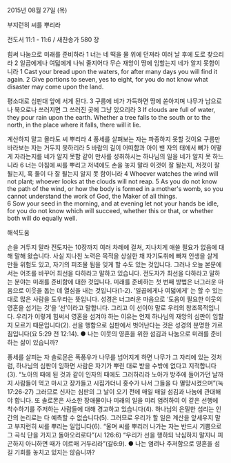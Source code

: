 2015년 08월 27일 (목)

부지런히 씨를 뿌리라



전도서 11:1 - 11:6 / 새찬송가 580 장


힘써 나눔으로 미래를 준비하라
1 너는 네 떡을 물 위에 던져라 여러 날 후에 도로 찾으리라 2 일곱에게나 여덟에게 나눠 줄지어다 무슨 재앙이 땅에 임할는지 네가 알지 못함이니라 
1 Cast your bread upon the waters, for after many days you will find it again. 2 Give portions to seven, yes to eight, for you do not know what disaster may come upon the land. 

평소대로 심판대 앞에 서게 된다.
3 구름에 비가 가득하면 땅에 쏟아지며 나무가 남으로나 북으로나 쓰러지면 그 쓰러진 곳에 그냥 있으리라 
3 If clouds are full of water, they pour rain upon the earth. Whether a tree falls to the south or to the north, in the place where it falls, there will it lie.

계산하지 말고 몰라도 씨 뿌리라
4 풍세를 살펴보는 자는 파종하지 못할 것이요 구름만 바라보는 자는 거두지 못하리라 
5 바람의 길이 어떠함과 아이 밴 자의 태에서 뼈가 어떻게 자라는지를 네가 알지 못함 같이 만사를 성취하시는 하나님의 일을 네가 알지 못 하느니라 6 너는 아침에 씨를 뿌리고 저녁에도 손을 놓지 말라 이것이 잘 될는지, 저것이 잘 될는지, 혹 둘이 다 잘 될는지 알지 못 함이니라 
4 Whoever watches the wind will not plant; whoever looks at the clouds will not reap. 5 As you do not know the path of the wind, or how the body is formed in a mother's womb, so you cannot understand the work of God, the Maker of all things.  
6 Sow your seed in the morning, and at evening let not your hands be idle, for you do not know which will succeed, whether this or that, or whether both will do equally well.

해석도움





손을 거두지 말라
전도자는 10장까지 여러 차례에 걸쳐, 지나치게 애쓸 필요가 없음에 대해 말해 왔습니다. 사실 지나친 노력은 목적을 상실한 채 자기도취에 빠져 인생을 살게 만들 위험도 있고, 자기의 피조물 됨을 잊게 할 수도 있는 것입니다. 그러나 오늘 본문에서는 어조를 바꾸어 최선을 다하라고 말하고 있습니다. 전도자가 최선을 다하라고 말하는 분야는 미래를 준비함에 대한 것입니다. 미래를 준비하는 첫 번째 방법은 너그러운 마음으로 이웃을 돕는 데 열심을 내는 것입니다(1-2).  ’일곱에게나 여덟에게’ 는 할 수 있는 대로 많은 사람을 도우라는 뜻입니다. 성경은 너그러운 마음으로 ‘도움이 필요한 이웃의 영혼을 섬기는 것’을 ‘선’이라고 말합니다. 그리고 이 선이야 말로 우리의 창조목적입니다. 우리가 이렇게 힘써서 영혼을 섬겨야 하는 이유는 언제 하나님의 재앙의 심판이 임할지 모르기 때문입니다(2). 선을 행함으로 심판에서 벗어난다는 것은 성경의 분명한 가르침입니다(요 5:29 전 12:14).
● 나는 이웃의 영혼을 위한 섬김과 나눔으로 미래를 준비하는 삶이 있습니까? 

풍세를 살피는 자 
솔로몬은 폭풍우가 나무를 넘어지게 하면 나무가 그 자리에 있는 것처럼, 하나님의 심판이 임하면 사람은 자기가 뿌린 대로 받을 수밖에 없다고 지적합니다(3). 
“노아의 때에 된 것과 같이 인자의 때에도 그러하리라 노아가 방주에 들어가던 날까지 사람들이 먹고 마시고 장가들고 시집가더니 홍수가 나서 그들을 다 멸망시켰으며”(눅 17:26-27)
그러므로 신자는 심판의 그 날이 오기 전에 매일 매일 섬김과 나눔에 관대해야 합니다. 또 솔로몬은 사소한 장애물이나 미래의 일을 미리 염려하여 이 같은 선행에 착수하기를 주저하는 사람들에 대해 경고하고 있습니다(4). 하나님의 은밀한 섭리는 인간의 논리로는 다 예측할 수 없습니다(5). 그러므로 우리가 할 일은 계산을 앞세우지 말고 부지런히 씨를 뿌리는 일입니다(6). 
“울며 씨를 뿌리러 나가는 자는 반드시 기쁨으로 그 곡식 단을 가지고 돌아오리로다”(시 126:6) 
“우리가 선을 행하되 낙심하지 말지니 피곤하지 아니하면 때가 이르매 거두리라”(갈6:9).
● 나는 염려나 주저함으로 영혼을 섬길 기회를 놓치고 있지는 않습니까?